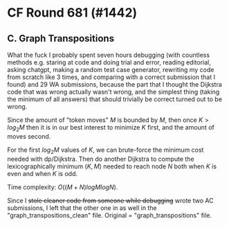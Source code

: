 # CF Round 681 (#1442)

## C. Graph Transpositions
What the fuck I probably spent seven hours debugging (with countless methods e.g. staring at code and doing trial and error, reading editorial, asking chatgpt, making a random test case generator, rewriting my code from scratch like 3 times, and comparing with a correct submission that I found) and 29 WA submissions, because the part that I thought the Dijkstra code that was wrong actually wasn't wrong, and the simplest thing (taking the minimum of all answers) that should trivially be correct turned out to be wrong.

Since the amount of "token moves" $M$ is bounded by $M$, then once $K>log_2M$ then it is in our best interest to minimize $K$ first, and the amount of moves second.

For the first $log_2M$ values of $K$, we can brute-force the minimum cost needed with dp/Dijkstra. Then do another Dijkstra to compute the lexicographically minimum $(K,M)$ needed to reach node $N$ both when $K$ is even and when $K$ is odd.

Time complexity: $O((M+N)logMlogN)$.

Since I <s>stole cleaner code from someone while debugging</s> wrote two AC submissions, I left that the other one in as well in the "graph_transpositions_clean" file. Original = "graph_transpositions" file.